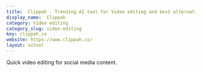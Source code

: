 ```yaml
---
title:  Clippah - Trending AI tool for Video editing and best alternatives
display_name:  Clippah
category: Video editing
category_slug: video-editing
key: clippah_co
website: https://www.clippah.co/
layout: aitool
---
```


Quick video editing for social media content.
